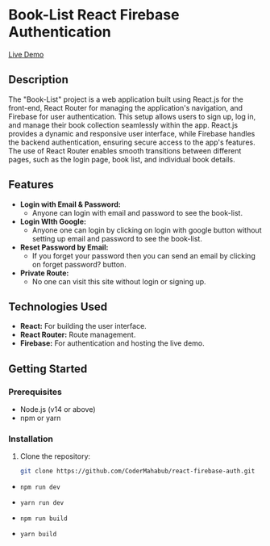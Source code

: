 # Book-List React Firebase Authentication


<a href="https://book-list-with-firebase-124f7.web.app/" target="_blank">Live Demo</a>


## Description

The "Book-List" project is a web application built using React.js for the front-end, React Router for managing the application's navigation, and Firebase for user authentication. This setup allows users to sign up, log in, and manage their book collection seamlessly within the app. React.js provides a dynamic and responsive user interface, while Firebase handles the backend authentication, ensuring secure access to the app's features. The use of React Router enables smooth transitions between different pages, such as the login page, book list, and individual book details.

## Features

- **Login with Email & Password:**
  - Anyone can login with email and password to see the book-list.
- **Login WIth Google:**
  - Anyone one can login by clicking on login with google button without setting up email and password to see the book-list.
- **Reset Password by Email:**
  - If you forget your password then you can send an email by clicking on forget password? button. 
- **Private Route:**
  - No one can visit this site without login or signing up.

## Technologies Used

- **React:** For building the user interface.
- **React Router:** Route management.
- **Firebase:** For authentication and hosting the live demo.

## Getting Started

### Prerequisites

- Node.js (v14 or above)
- npm or yarn

### Installation

1. Clone the repository:
   ```bash
   git clone https://github.com/CoderMahabub/react-firebase-auth.git
   ```

- `npm run dev `
- `yarn run dev`

- `npm run build`
- `yarn build`

